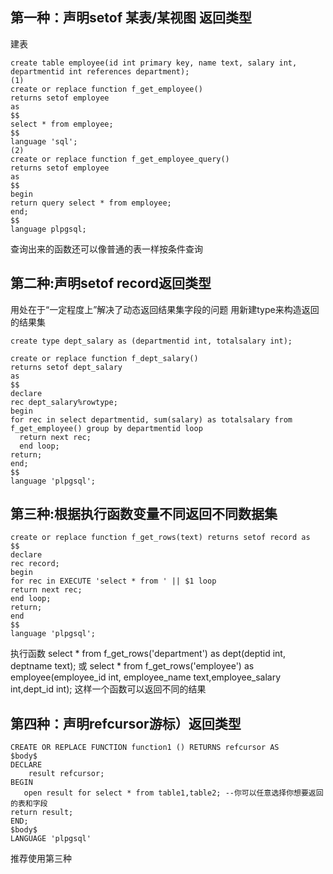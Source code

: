 ## 第一种：声明setof 某表/某视图 返回类型 
建表
```
create table employee(id int primary key, name text, salary int, departmentid int references department);
(1)
create or replace function f_get_employee() 
returns setof employee 
as 
$$
select * from employee;
$$
language 'sql';
(2)
create or replace function f_get_employee_query() 
returns setof employee 
as 
$$
begin
return query select * from employee;
end;
$$
language plpgsql;
```
查询出来的函数还可以像普通的表一样按条件查询

## 第二种:声明setof record返回类型 
用处在于“一定程度上”解决了动态返回结果集字段的问题
用新建type来构造返回的结果集 
```
create type dept_salary as (departmentid int, totalsalary int);

create or replace function f_dept_salary() 
returns setof dept_salary 
as
$$
declare
rec dept_salary%rowtype;
begin
for rec in select departmentid, sum(salary) as totalsalary from f_get_employee() group by departmentid loop
  return next rec;
  end loop;
return;
end;
$$
language 'plpgsql';
```
## 第三种:根据执行函数变量不同返回不同数据集
```
create or replace function f_get_rows(text) returns setof record as
$$
declare
rec record;
begin
for rec in EXECUTE 'select * from ' || $1 loop
return next rec;
end loop;
return;
end
$$
language 'plpgsql';
```
执行函数
 select * from f_get_rows('department') as dept(deptid int, deptname text);
或
select * from f_get_rows('employee') as employee(employee_id int, employee_name text,employee_salary int,dept_id int);
这样一个函数可以返回不同的结果

## 第四种：声明refcursor游标）返回类型 
```
CREATE OR REPLACE FUNCTION function1 () RETURNS refcursor AS 
$body$ 
DECLARE 
    result refcursor; 
BEGIN 
   open result for select * from table1,table2; --你可以任意选择你想要返回的表和字段 
return result; 
END; 
$body$ 
LANGUAGE 'plpgsql'
```
推荐使用第三种
